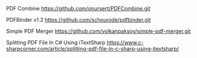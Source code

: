 PDF Combine
https://github.com/onursert/PDFCombine.git

PDFBinder v1.2
https://github.com/schourode/pdfbinder.git

Simple PDF Merger
https://github.com/volkanpaksoy/simple-pdf-merger.git

Splitting PDF File In C# Using iTextSharp
https://www.c-sharpcorner.com/article/splitting-pdf-file-in-c-sharp-using-itextsharp/